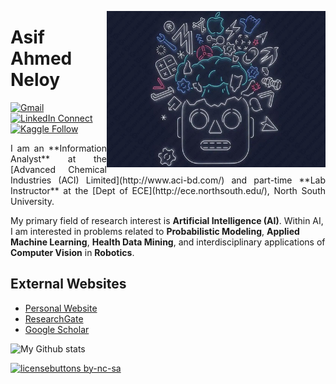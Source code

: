 <a target="_blank" href="https://shunjid.github.io"><img height = "250" width="350" align="right" src="https://github.com/NeloyNSU/NeloyNSU/blob/master/Images/1.jpg"></a>

# Asif Ahmed Neloy

[![Gmail](https://img.shields.io/badge/%20-Send%20Mail-black?color=14171A&labelColor=ef5350&logo=gmail&logoColor=ffffff)](mailto:asif.neloy@northsouth.edu)
[![LinkedIn Connect](https://img.shields.io/badge/%20-Connect-black?color=14171A&labelColor=212121&logo=linkedin&logoColor=ffffff)](https://www.linkedin.com/in/aaneloy/)
[![Kaggle Follow](https://img.shields.io/badge/%20-Follow-black?color=14171A&labelColor=37474f&logo=kaggle&logoColor=4fc3f7)](https://www.kaggle.com/aaneloy)

<p align="justify">
I am an **Information Analyst** at the [Advanced Chemical Industries (ACI) Limited](http://www.aci-bd.com/) and part-time **Lab Instructor** at the [Dept of ECE](http://ece.northsouth.edu/), North South University.

My primary field of research interest is **Artificial Intelligence (AI)**. Within AI, I am interested in problems related to **Probabilistic Modeling**, **Applied Machine Learning**, **Health Data Mining**, and interdisciplinary applications of **Computer Vision** in **Robotics**.
</p>

## External Websites
* [Personal Website](https://aaneloy.netlify.app/)
* [ResearchGate](https://www.researchgate.net/profile/Asif_Neloy)
* [Google Scholar](https://scholar.google.com/citations?user=WjL1EDcAAAAJ&hl=en)




![My Github stats](https://github-readme-stats.vercel.app/api?username=NeloyNSU&show_icons=true&hide_border=true)
<!--
**NeloyNSU/NeloyNSU** is a ✨ _special_ ✨ repository because its `README.md` (this file) appears on your GitHub profile.

Here are some ideas to get you started:

- 🔭 I’m currently working on ...
- 🌱 I’m currently learning ...
- 👯 I’m looking to collaborate on ...
- 🤔 I’m looking for help with ...
- 💬 Ask me about ...
- 📫 How to reach me: ...
- 😄 Pronouns: ...
- ⚡ Fun fact: ...
-->
[![licensebuttons by-nc-sa](https://licensebuttons.net/l/by-nc-sa/3.0/88x31.png)](https://creativecommons.org/licenses/by-nc-sa/4.0)